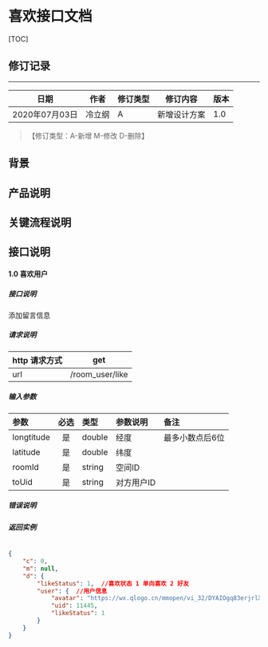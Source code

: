 # 喜欢接口文档

[TOC]
## 修订记录
----
日期 | 作者 | 修订类型 | 修订内容 | 版本|
---- | ---- | ---- | ---- | ---- |
2020年07月03日|冷立纲|A|新增设计方案|1.0|

> 【修订类型：A-新增  M-修改 D-删除】

## 背景



## 产品说明



## 关键流程说明

## 接口说明



#### 1.0 喜欢用户

##### 接口说明

添加留言信息

##### 请求说明

| http 请求方式          |get             |
|:------------- |:---------------:|
| url      |/room_user/like |

#####  输入参数

| 参数          |必选             | 类型       | 参数说明        | 备注          |
|:-------------|:---------------:|:-------------|:-------------|:-------------|
| longtitude      | 是| double  |  经度 |  最多小数点后6位  |
| latitude      | 是| double  |  纬度 |   |
| roomId      | 是| string  |  空间ID |  |
| toUid      | 是| string  |  对方用户ID |  |

#####  错误说明




#####  返回实例
```json

{
    "c": 0,
    "m": null,
    "d": {
        "likeStatus": 1,  //喜欢状态 1 单向喜欢 2 好友
        "user": {  //用户信息
            "avatar": "https://wx.qlogo.cn/mmopen/vi_32/DYAIOgq83erjrlX6c0rOZPcmMiax9g9mLHPUdvpBDbjpIZp9icRxoDtAzsYqjfJu3QwgGgibpdC0icxg4Mur3cmWAw/132",
            "uid": 11445,
            "likeStatus": 1
        }
    }
}

```




























